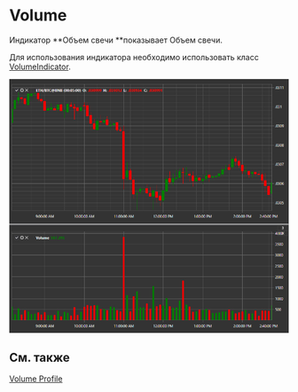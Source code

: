 # Volume

Индикатор **Объем свечи **показывает Объем свечи. 

Для использования индикатора необходимо использовать класс [VolumeIndicator](xref:StockSharp.Algo.Indicators.VolumeIndicator). 

![IndicatorVolumeIndicator](../images/IndicatorVolumeIndicator.png)

## См. также

[Volume Profile](IndicatorVolumeProfileIndicator.md)
